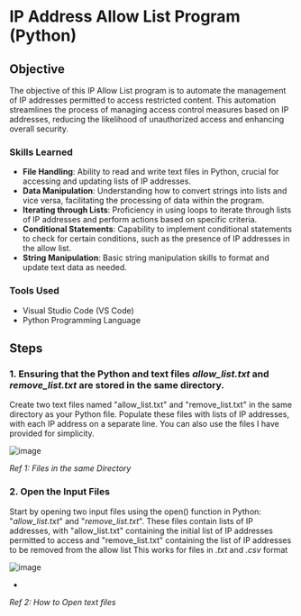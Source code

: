 # IP Address Allow List Program (Python) 

## Objective

The objective of this IP Allow List program is to automate the management of IP addresses permitted to access restricted content. This automation streamlines the process of managing access control measures based on IP addresses, reducing the likelihood of unauthorized access and enhancing overall security.

### Skills Learned

- **File Handling**: Ability to read and write text files in Python, crucial for accessing and updating lists of IP addresses.
- **Data Manipulation**:  Understanding how to convert strings into lists and vice versa, facilitating the processing of data within the program.
- **Iterating through Lists**: Proficiency in using loops to iterate through lists of IP addresses and perform actions based on specific criteria.
- **Conditional Statements**: Capability to implement conditional statements to check for certain conditions, such as the presence of IP addresses in the allow list.
- **String Manipulation**: Basic string manipulation skills to format and update text data as needed.

### Tools Used

- Visual Studio Code (VS Code)
- Python Programming Language

## Steps
### 1. Ensuring that the Python and text files _allow_list.txt_ and _remove_list.txt_ are stored in the same directory.
Create two text files named "allow_list.txt" and "remove_list.txt" in the same directory as your Python file. Populate these files with lists of IP addresses, with each IP address on a separate line.
You can also use the files I have provided for simplicity. 

![image](https://github.com/Ammarisanewbie/IP-AllowList/assets/108499824/b0c60443-5326-45f8-80ac-bb017b049bd5)

*Ref 1: Files in the same Directory*

### 2. Open the Input Files
Start by opening two input files using the open() function in Python: "_allow_list.txt_" and "_remove_list.txt_". 
These files contain lists of IP addresses, with "allow_list.txt" containing the initial list of IP addresses permitted to access and "remove_list.txt" containing the list of IP addresses to be removed from the allow list
This works for files in _.txt_ and _.csv_ format

![image](https://github.com/Ammarisanewbie/IP-AllowList/assets/108499824/c9c91a7c-4c62-41df-8cc7-d2e1bbaa824b)

- 
*Ref 2: How to Open text files*

